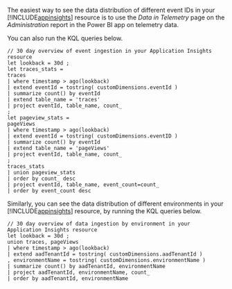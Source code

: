 The easiest way to see the data distribution of different event IDs in your [!INCLUDE[appinsights](azure-appinsights-name.md)] resource is to use the _Data in Telemetry_ page on the _Administration_ report in the Power BI app on telemetry data.

You can also run the KQL queries below.

```kql
// 30 day overview of event ingestion in your Application Insights resource
let lookback = 30d ;
let traces_stats = 
traces
| where timestamp > ago(lookback) 
| extend eventId = tostring( customDimensions.eventId )
| summarize count() by eventId
| extend table_name = 'traces'
| project eventId, table_name, count_
;
let pageview_stats =
pageViews
| where timestamp > ago(lookback) 
| extend eventId = tostring( customDimensions.eventID )
| summarize count() by eventId
| extend table_name = 'pageViews'
| project eventId, table_name, count_
;
traces_stats
| union pageview_stats
| order by count_ desc
| project eventId, table_name, event_count=count_
| order by event_count desc  
```

Similarly, you can see the data distribution of different environments in your [!INCLUDE[appinsights](azure-appinsights-name.md)] resource, by running the KQL queries below.

```kql
// 30 day overview of data ingestion by environment in your Application Insights resource
let lookback = 30d ;
union traces, pageViews
| where timestamp > ago(lookback) 
| extend aadTenantId = tostring( customDimensions.aadTenantId )
, environmentName = tostring( customDimensions.environmentName )
| summarize count() by aadTenantId, environmentName
| project aadTenantId, environmentName, count_
| order by aadTenantId, environmentName
```
